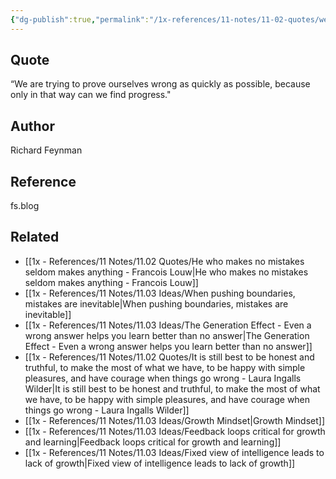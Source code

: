 ```yaml
---
{"dg-publish":true,"permalink":"/1x-references/11-notes/11-02-quotes/we-are-trying-to-prove-ourselves-wrong-as-quickly-as-possible-because-only-in-that-way-can-we-find-progres-richard-feynman/","title":"We are trying to prove ourselves wrong as quickly as possible because only in that way can we find progres - Richard Feynman","created":"2024-03-03T15:23:03.879+03:00","updated":"2024-03-03T15:23:03.879+03:00"}
---
```



## Quote
“We are trying to prove ourselves wrong as quickly as possible, because only in that way can we find progress."

## Author
Richard Feynman

## Reference
fs.blog 

## Related
- [[1x - References/11 Notes/11.02 Quotes/He who makes no mistakes seldom makes anything - Francois Louw\|He who makes no mistakes seldom makes anything - Francois Louw]]
- [[1x - References/11 Notes/11.03 Ideas/When pushing boundaries, mistakes are inevitable\|When pushing boundaries, mistakes are inevitable]]
- [[1x - References/11 Notes/11.03 Ideas/The Generation Effect - Even a wrong answer helps you learn better than no answer\|The Generation Effect - Even a wrong answer helps you learn better than no answer]]
- [[1x - References/11 Notes/11.02 Quotes/It is still best to be honest and truthful, to make the most of what we have, to be happy with simple pleasures, and have courage when things go wrong - Laura Ingalls Wilder\|It is still best to be honest and truthful, to make the most of what we have, to be happy with simple pleasures, and have courage when things go wrong - Laura Ingalls Wilder]]
- [[1x - References/11 Notes/11.03 Ideas/Growth Mindset\|Growth Mindset]]
- [[1x - References/11 Notes/11.03 Ideas/Feedback loops critical for growth and learning\|Feedback loops critical for growth and learning]]
- [[1x - References/11 Notes/11.03 Ideas/Fixed view of intelligence leads to lack of growth\|Fixed view of intelligence leads to lack of growth]]